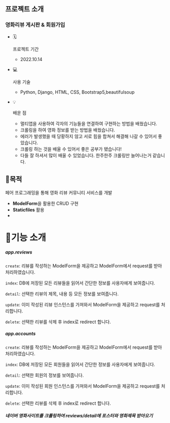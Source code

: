 ## 프로젝트 소개
### 영화리뷰 게시판 & 회원가입


- 🗓

   

  프로젝트 기간

  - 2022.10.14

- 💻

   

  사용 기술

  - Python, Django, HTML, CSS, Bootstrap5,beautifulsoup

- 💡

   

  배운 점

  - 멀티앱을 사용하여 각자의 기능들을 연결하여 구현하는 방법을 배웠습니다.
  - 크롤링을 하여 영화 정보를 받는 방법을 배웠습니다.
  - 에러가 발생했을 때 당황하지 않고 서로 힘을 합쳐서 해결해 나갈 수 있어서 좋았습니다. 
  - 크롤링 하는 것을 배울 수 있어서 좋은 공부가 됐습니다!
  - 다들 잘 하셔서 많이 배울 수 있었습니다. 한주한주 크롤링만 늘어나는거 같습니다.

## 🚩목적

페어 프로그래밍을 통해 영화 리뷰 커뮤니티 서비스를 개발

- **ModelForm**을 활용한 CRUD 구현
- **Staticfiles** 활용
- 

# 🧾기능 소개

##### app.reviews 

`create`: 리뷰를 작성하는 ModelForm을 제공하고 ModelForm에서 request를 받아 처리하였습니다.

`index`: DB에 저장된 모든 리뷰들을 읽어서 간단한 정보를 사용자에게 보여줍니다.

`detail`: 선택한 리뷰의 제목, 내용 등 모든 정보를 보여줍니다.

`update`: 이미 작성된 리뷰 인스턴스를 가져와서 ModelForm을 제공하고 request를 처리합니다.

`delete`: 선택한 리뷰를 삭제 후 index로 redirect 합니다.

##### app.accounts

`create`: 리뷰를 작성하는 ModelForm을 제공하고 ModelForm에서 request를 받아 처리하였습니다.

`index`: DB에 저장된 모든 회원들을 읽어서 간단한 정보를 사용자에게 보여줍니다.

`detail`: 선택한 회원의 정보를 보여줍니다.

`update`: 이미 작성된 회원 인스턴스를 가져와서 ModelForm을 제공하고 request를 처리합니다.

`delete`: 선택한 리뷰를 삭제 후 index로 redirect 합니다.

##### 네이버 영화사이트를 크롤링하여 reviews/detail에 포스터와 영화제목 받아오기

